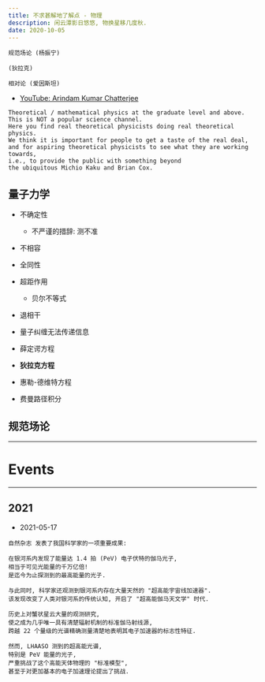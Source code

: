 ```yaml
---
title: 不求甚解地了解点 - 物理
description: 闲云潭影日悠悠, 物换星移几度秋.
date: 2020-10-05
---
```


```
规范场论 (杨振宁)

(狄拉克)

相对论 (爱因斯坦)
```

* [YouTube: Arindam Kumar Chatterjee](https://www.youtube.com/channel/UCdnu4FeJYj_JOdh682wzHfg)

```
Theoretical / mathematical physics at the graduate level and above.
This is NOT a popular science channel.
Here you find real theoretical physicists doing real theoretical physics.
We think it is important for people to get a taste of the real deal,
and for aspiring theoretical physicists to see what they are working towards,
i.e., to provide the public with something beyond
the ubiquitous Michio Kaku and Brian Cox.
```

## 量子力学

* 不确定性
  - 不严谨的措辞: 测不准
* 不相容
* 全同性
* 超距作用
  - 贝尔不等式
* 退相干
* 量子纠缠无法传递信息

* 薛定谔方程
* **狄拉克方程**
* 惠勒-德维特方程
* 费曼路径积分

## 规范场论

------------------

# Events

------------------

## 2021

* 2021-05-17

```
自然杂志 发表了我国科学家的一项重要成果:

在银河系内发现了能量达 1.4 拍 (PeV) 电子伏特的伽马光子,
相当于可见光能量的千万亿倍!
是迄今为止探测到的最高能量的光子.

与此同时, 科学家还观测到银河系内存在大量天然的 "超高能宇宙线加速器".
该发现改变了人类对银河系的传统认知, 开启了 "超高能伽马天文学" 时代.

历史上对蟹状星云大量的观测研究,
使之成为几乎唯一具有清楚辐射机制的标准伽马射线源,
跨越 22 个量级的光谱精确测量清楚地表明其电子加速器的标志性特征.

然而, LHAASO 测到的超高能光谱,
特别是 PeV 能量的光子,
严重挑战了这个高能天体物理的 "标准模型",
甚至于对更加基本的电子加速理论提出了挑战.
```
